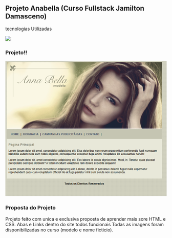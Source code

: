 ## Projeto Anabella (Curso Fullstack Jamilton Damasceno)

tecnologias Utilizadas

<img src="https://skillicons.dev/icons?i=html,css" />

### Projeto!!
![alt](imagens/Projeto-Anabela.png)

### Proposta do Projeto

Projeto feito com unica e exclusiva proposta de aprender mais sore HTML e CSS.
Abas e Links dentro do site todos funcionais
Todas as imagens foram disponibilizadas no curso (modelo e nome ficticio).
